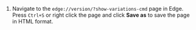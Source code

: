1. Navigate to the `edge://version/?show-variations-cmd` page in Edge. Press `Ctrl+S` or right click the page and click **Save as** to save the page in HTML format.
